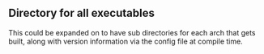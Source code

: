 ## Directory for all executables

This could be expanded on to have sub directories for each arch that gets built, along with version information via the config file at compile time.
